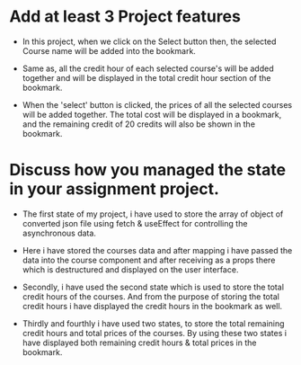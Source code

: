 # Add at least 3 Project features

- In this project, when we click on the Select button then, the selected Course name will be added into the bookmark.

- Same as, all the credit hour of each selected course's  will be added together and will be displayed in the total credit hour section of the bookmark.

- When the 'select' button is clicked, the prices of all the selected courses will be added together. The total cost will be displayed in a bookmark, and the remaining credit of 20 credits will also be shown in the bookmark.


# Discuss how you managed the state in your assignment project.

- The first state of my project, i have used to store the array of object of converted json file using fetch & useEffect for controlling the asynchronous data. 

- Here i have stored the courses data and after mapping i have passed the data into the course component and after receiving as a props there which is destructured and displayed on the user interface. 

- Secondly, i have used the second state which is used to store the total credit hours of the courses. And from the purpose of storing the total credit hours i have displayed the credit hours in the bookmark as well.

- Thirdly and fourthly i have used two states, to store the total remaining credit hours and total prices of the courses. By using these two states i have displayed both remaining credit hours & total prices in the bookmark.